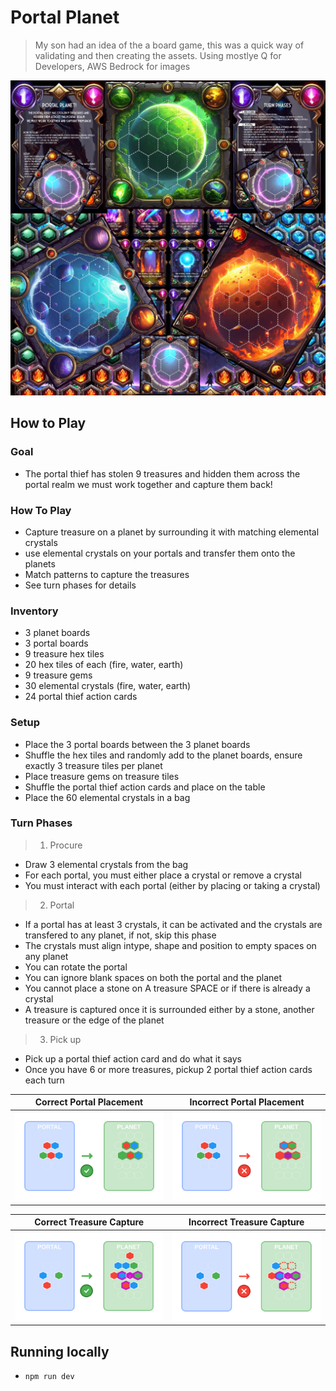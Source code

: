 # Portal Planet

> My son had an idea of the a board game, this was a quick way of validating and then creating the assets. Using mostlye Q for Developers, AWS Bedrock for images

![Portal Planet](icons/preview.png)


## How to Play

### Goal
- The portal thief has stolen 9 treasures and hidden them across the portal realm we must work together and capture them back!

### How To Play
- Capture treasure on a planet by surrounding it with  matching elemental crystals
- use elemental crystals on your portals and transfer them onto the planets
- Match patterns to capture the treasures
- See turn phases for details

### Inventory
- 3 planet boards
- 3 portal boards
- 9 treasure hex tiles
- 20 hex tiles of each (fire, water, earth)
- 9 treasure gems
- 30 elemental crystals (fire, water, earth)
- 24 portal thief action cards

### Setup
- Place the 3 portal boards between the 3 planet boards
- Shuffle the hex tiles and randomly add to the planet boards, ensure exactly 3 treasure tiles per planet
- Place treasure gems on treasure tiles
- Shuffle the portal thief action cards and place on the table
- Place the 60 elemental crystals in a bag

### Turn Phases

> 1. Procure
- Draw 3 elemental crystals from the bag
- For each portal, you must either place a crystal or remove a crystal
- You must interact with each portal (either by placing or taking a crystal)

> 2. Portal
- If a portal has at least 3 crystals, it can be activated and the crystals are transfered to any planet, if not, skip this phase
- The crystals must align intype, shape and position to empty spaces on any planet
- You can rotate the portal
- You can ignore blank spaces on both the portal and the planet
- You cannot place a stone on A treasure SPACE or if there is already a crystal
- A treasure is captured once it is surrounded either by a stone, another treasure or the edge of the planet

> 3. Pick up
- Pick up a portal thief action card and do what it says
- Once you have 6 or more treasures, pickup 2 portal thief action cards each turn

| Correct Portal Placement | Incorrect Portal Placement |
| :---: | :---: |
| ![Correct Portal Placement](assets/portal-world-correct.svg) | ![Incorrect Portal Placement](assets/portal-world-incorrect.svg) |


| Correct Treasure Capture | Incorrect Treasure Capture |
| :---: | :---: |
| ![Correct Treasure Capture](assets/treasure-capture-correct.svg) | ![Incorrect Treasure Capture](assets/treasure-capture-incorrect.svg) |


## Running locally

- `npm run dev`
